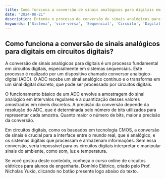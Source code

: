 ```yaml
---
title: Como funciona a conversão de sinais analógicos para digitais em circuitos digitais?
date: "2024-08-21"
description: Entenda o processo de conversão de sinais analógicos para digitais em circuitos digitais e sua importância em sistemas sequenciais.
keywords: ['Sistema', 'vice-versa', 'Sequencial', 'Circuito', 'Digital', 'CMOS', 'Conversão']
---
```


## Como funciona a conversão de sinais analógicos para digitais em circuitos digitais?

A conversão de sinais analógicos para digitais é um processo fundamental em circuitos digitais, especialmente em sistemas sequenciais. Este processo é realizado por um dispositivo chamado conversor analógico-digital (ADC). O ADC recebe um sinal analógico contínuo e o transforma em um sinal digital discreto, que pode ser processado por circuitos digitais.

O funcionamento básico de um ADC envolve a amostragem do sinal analógico em intervalos regulares e a quantização desses valores amostrados em níveis discretos. A precisão da conversão depende da resolução do ADC, que é determinada pelo número de bits utilizados para representar cada amostra. Quanto maior o número de bits, maior a precisão da conversão.

Em circuitos digitais, como os baseados em tecnologia CMOS, a conversão de sinais é crucial para a interface entre o mundo real, que é analógico, e os sistemas digitais que processam e armazenam informações. Sem essa conversão, seria impossível para os circuitos digitais interpretar e manipular sinais do ambiente, como som, luz e temperatura.

Se você gostou deste conteúdo, conheça o curso online de circuitos elétricos para alunos de engenharia, Domínio Elétrico, criado pelo Prof. Nicholas Yukio, clicando no botão presente logo abaixo do texto.